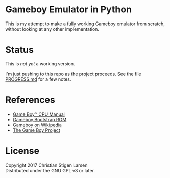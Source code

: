 Gameboy Emulator in Python
==========================

This is my attempt to make a fully working Gameboy emulator from scratch,
without looking at any other implementation.

Status
======

This is *not yet* a working version.

I'm just pushing to this repo as the project proceeds. See the file
[PROGRESS.md](PROGRESS.md) for a few notes.

References
==========

  * [Game Boy™ CPU Manual](http://marc.rawer.de/Gameboy/Docs/GBCPUman.pdf)
  * [Gameboy Bootstrap ROM](http://gbdev.gg8.se/wiki/articles/Gameboy_Bootstrap_ROM)
  * [Gameboy on Wikipedia](https://en.wikipedia.org/wiki/Game_Boy)
  * [The Game Boy Project](http://marc.rawer.de/Gameboy/Docs/GBProject.pdf)

License
=======

Copyright 2017 Christian Stigen Larsen  
Distributed under the GNU GPL v3 or later.
